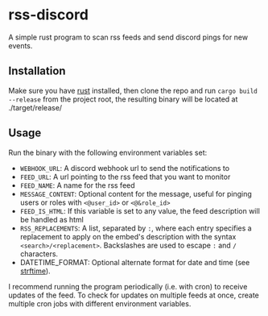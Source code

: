 # rss-discord

A simple rust program to scan rss feeds and send discord pings for new events.

## Installation

Make sure you have [rust](https://rustup.rs/) installed, then clone the repo and
run `cargo build --release` from the project root, the resulting binary will be
located at ./target/release/

## Usage

Run the binary with the following environment variables set:

- `WEBHOOK_URL`: A discord webhook url to send the notifications to
- `FEED_URL`: A url pointing to the rss feed that you want to monitor
- `FEED_NAME`: A name for the rss feed
- `MESSAGE_CONTENT`: Optional content for the message, useful for pinging users
  or roles with `<@user_id>` or `<@&role_id>`
- `FEED_IS_HTML`: If this variable is set to any value, the feed description
  will be handled as html
- `RSS_REPLACEMENTS`: A list, separated by `:`, where each entry specifies a
  replacement to apply on the embed's description with the syntax
  `<search>/<replacement>`. Backslashes are used to escape `:` and `/`
  characters.
- DATETIME_FORMAT: Optional alternate format  for date and time (see [strftime](https://docs.rs/chrono/latest/chrono/format/strftime/index.html)).

I recommend running the program periodically (i.e. with cron) to receive updates
of the feed. To check for updates on multiple feeds at once, create multiple
cron jobs with different environment variables.
